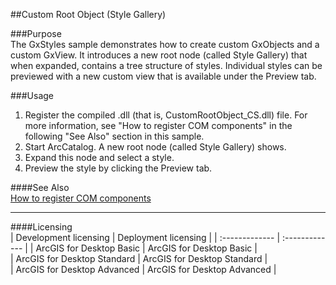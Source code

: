 ##Custom Root Object (Style Gallery)

###Purpose  
The GxStyles sample demonstrates how to create custom GxObjects and a custom GxView. It introduces a new root node (called Style Gallery) that when expanded, contains a tree structure of styles. Individual styles can be previewed with a new custom view that is available under the Preview tab.   


###Usage
1. Register the compiled .dll (that is, CustomRootObject_CS.dll) file. For more information, see "How to register COM components" in the following "See Also" section in this sample.  
1. Start ArcCatalog. A new root node (called Style Gallery) shows.   
1. Expand this node and select a style.  
1. Preview the style by clicking the Preview tab.   







####See Also  
[How to register COM components](http://desktopdev.arcgis.com/search/?q=How%20to%20register%20COM%20components&p=0&language=en&product=arcobjects-sdk-dotnet&version=&n=15&collection=help)  


---------------------------------

####Licensing  
| Development licensing | Deployment licensing | 
| :------------- | :------------- | 
| ArcGIS for Desktop Basic | ArcGIS for Desktop Basic |  
| ArcGIS for Desktop Standard | ArcGIS for Desktop Standard |  
| ArcGIS for Desktop Advanced | ArcGIS for Desktop Advanced |  


